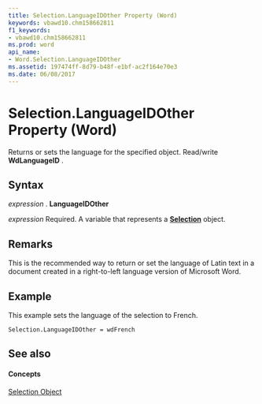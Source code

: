 ```yaml
---
title: Selection.LanguageIDOther Property (Word)
keywords: vbawd10.chm158662811
f1_keywords:
- vbawd10.chm158662811
ms.prod: word
api_name:
- Word.Selection.LanguageIDOther
ms.assetid: 197474ff-8d79-b48f-e1bf-ac2f164e70e3
ms.date: 06/08/2017
---
```



# Selection.LanguageIDOther Property (Word)

Returns or sets the language for the specified object. Read/write **WdLanguageID** .


## Syntax

 _expression_ . **LanguageIDOther**

 _expression_ Required. A variable that represents a **[Selection](selection-object-word.md)** object.


## Remarks

This is the recommended way to return or set the language of Latin text in a document created in a right-to-left language version of Microsoft Word.


## Example

This example sets the language of the selection to French.


```
Selection.LanguageIDOther = wdFrench
```


## See also


#### Concepts


[Selection Object](selection-object-word.md)

